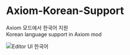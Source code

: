 # Axiom-Korean-Support
Axiom 모드에서 한국어 지원
<br>
Korean language support in Axiom mod

![Editor UI 한국어](https://cdn.modrinth.com/data/cXzT4g5D/images/6fa20f2d61c9a139292cf221c6e2c746a95c0275.png)